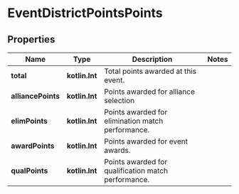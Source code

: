 
# EventDistrictPointsPoints

## Properties

| Name               | Type           | Description                                         | Notes |
| ------------------ | -------------- | --------------------------------------------------- | ----- |
| **total**          | **kotlin.Int** | Total points awarded at this event.                 |
| **alliancePoints** | **kotlin.Int** | Points awarded for alliance selection               |
| **elimPoints**     | **kotlin.Int** | Points awarded for elimination match performance.   |
| **awardPoints**    | **kotlin.Int** | Points awarded for event awards.                    |
| **qualPoints**     | **kotlin.Int** | Points awarded for qualification match performance. |
